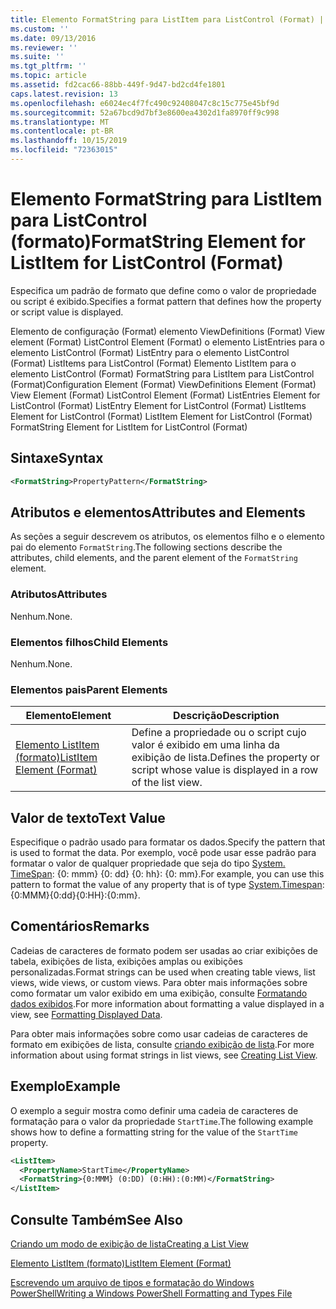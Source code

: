 ```yaml
---
title: Elemento FormatString para ListItem para ListControl (Format) | Microsoft Docs
ms.custom: ''
ms.date: 09/13/2016
ms.reviewer: ''
ms.suite: ''
ms.tgt_pltfrm: ''
ms.topic: article
ms.assetid: fd2cac66-88bb-449f-9d47-bd2cd4fe1801
caps.latest.revision: 13
ms.openlocfilehash: e6024ec4f7fc490c92408047c8c15c775e45bf9d
ms.sourcegitcommit: 52a67bcd9d7bf3e8600ea4302d1fa8970ff9c998
ms.translationtype: MT
ms.contentlocale: pt-BR
ms.lasthandoff: 10/15/2019
ms.locfileid: "72363015"
---
```

# <a name="formatstring-element-for-listitem-for-listcontrol--format"></a><span data-ttu-id="209ed-102">Elemento FormatString para ListItem para ListControl (formato)</span><span class="sxs-lookup"><span data-stu-id="209ed-102">FormatString Element for ListItem for ListControl  (Format)</span></span>

<span data-ttu-id="209ed-103">Especifica um padrão de formato que define como o valor de propriedade ou script é exibido.</span><span class="sxs-lookup"><span data-stu-id="209ed-103">Specifies a format pattern that defines how the property or script value is displayed.</span></span>

<span data-ttu-id="209ed-104">Elemento de configuração (Format) elemento ViewDefinitions (Format) View element (Format) ListControl Element (Format) o elemento ListEntries para o elemento ListControl (Format) ListEntry para o elemento ListControl (Format) ListItems para ListControl (Format) Elemento ListItem para o elemento ListControl (Format) FormatString para ListItem para ListControl (Format)</span><span class="sxs-lookup"><span data-stu-id="209ed-104">Configuration Element (Format) ViewDefinitions Element (Format) View Element (Format) ListControl Element (Format) ListEntries Element for ListControl (Format) ListEntry Element for ListControl (Format) ListItems Element for ListControl (Format) ListItem Element for ListControl (Format) FormatString Element for ListItem for ListControl (Format)</span></span>

## <a name="syntax"></a><span data-ttu-id="209ed-105">Sintaxe</span><span class="sxs-lookup"><span data-stu-id="209ed-105">Syntax</span></span>

```xml
<FormatString>PropertyPattern</FormatString>
```

## <a name="attributes-and-elements"></a><span data-ttu-id="209ed-106">Atributos e elementos</span><span class="sxs-lookup"><span data-stu-id="209ed-106">Attributes and Elements</span></span>

<span data-ttu-id="209ed-107">As seções a seguir descrevem os atributos, os elementos filho e o elemento pai do elemento `FormatString`.</span><span class="sxs-lookup"><span data-stu-id="209ed-107">The following sections describe the attributes, child elements, and the parent element of the `FormatString` element.</span></span>

### <a name="attributes"></a><span data-ttu-id="209ed-108">Atributos</span><span class="sxs-lookup"><span data-stu-id="209ed-108">Attributes</span></span>

<span data-ttu-id="209ed-109">Nenhum.</span><span class="sxs-lookup"><span data-stu-id="209ed-109">None.</span></span>

### <a name="child-elements"></a><span data-ttu-id="209ed-110">Elementos filhos</span><span class="sxs-lookup"><span data-stu-id="209ed-110">Child Elements</span></span>

<span data-ttu-id="209ed-111">Nenhum.</span><span class="sxs-lookup"><span data-stu-id="209ed-111">None.</span></span>

### <a name="parent-elements"></a><span data-ttu-id="209ed-112">Elementos pais</span><span class="sxs-lookup"><span data-stu-id="209ed-112">Parent Elements</span></span>

|<span data-ttu-id="209ed-113">Elemento</span><span class="sxs-lookup"><span data-stu-id="209ed-113">Element</span></span>|<span data-ttu-id="209ed-114">Descrição</span><span class="sxs-lookup"><span data-stu-id="209ed-114">Description</span></span>|
|-------------|-----------------|
|[<span data-ttu-id="209ed-115">Elemento ListItem (formato)</span><span class="sxs-lookup"><span data-stu-id="209ed-115">ListItem Element (Format)</span></span>](./listitem-element-for-listitems-for-listcontrol-format.md)|<span data-ttu-id="209ed-116">Define a propriedade ou o script cujo valor é exibido em uma linha da exibição de lista.</span><span class="sxs-lookup"><span data-stu-id="209ed-116">Defines the property or script whose value is displayed in a row of the list view.</span></span>|

## <a name="text-value"></a><span data-ttu-id="209ed-117">Valor de texto</span><span class="sxs-lookup"><span data-stu-id="209ed-117">Text Value</span></span>

<span data-ttu-id="209ed-118">Especifique o padrão usado para formatar os dados.</span><span class="sxs-lookup"><span data-stu-id="209ed-118">Specify the pattern that is used to format the data.</span></span> <span data-ttu-id="209ed-119">Por exemplo, você pode usar esse padrão para formatar o valor de qualquer propriedade que seja do tipo [System. TimeSpan](/dotnet/api/System.TimeSpan): {0: mmm} {0: dd} {0: hh}: {0: mm}.</span><span class="sxs-lookup"><span data-stu-id="209ed-119">For example, you can use this pattern to format the value of any property that is of type [System.Timespan](/dotnet/api/System.TimeSpan): {0:MMM}{0:dd}{0:HH}:{0:mm}.</span></span>

## <a name="remarks"></a><span data-ttu-id="209ed-120">Comentários</span><span class="sxs-lookup"><span data-stu-id="209ed-120">Remarks</span></span>

<span data-ttu-id="209ed-121">Cadeias de caracteres de formato podem ser usadas ao criar exibições de tabela, exibições de lista, exibições amplas ou exibições personalizadas.</span><span class="sxs-lookup"><span data-stu-id="209ed-121">Format strings can be used when creating table views, list views, wide views, or custom views.</span></span> <span data-ttu-id="209ed-122">Para obter mais informações sobre como formatar um valor exibido em uma exibição, consulte [Formatando dados exibidos](./formatting-displayed-data.md).</span><span class="sxs-lookup"><span data-stu-id="209ed-122">For more information about formatting a value displayed in a view, see [Formatting Displayed Data](./formatting-displayed-data.md).</span></span>

<span data-ttu-id="209ed-123">Para obter mais informações sobre como usar cadeias de caracteres de formato em exibições de lista, consulte [criando exibição de lista](./creating-a-list-view.md).</span><span class="sxs-lookup"><span data-stu-id="209ed-123">For more information about using format strings in list views, see [Creating List View](./creating-a-list-view.md).</span></span>

## <a name="example"></a><span data-ttu-id="209ed-124">Exemplo</span><span class="sxs-lookup"><span data-stu-id="209ed-124">Example</span></span>

<span data-ttu-id="209ed-125">O exemplo a seguir mostra como definir uma cadeia de caracteres de formatação para o valor da propriedade `StartTime`.</span><span class="sxs-lookup"><span data-stu-id="209ed-125">The following example shows how to define a formatting string for the value of the `StartTime` property.</span></span>

```xml
<ListItem>
  <PropertyName>StartTime</PropertyName>
  <FormatString>{0:MMM} (0:DD) (0:HH):(0:MM)</FormatString>
</ListItem>
```

## <a name="see-also"></a><span data-ttu-id="209ed-126">Consulte Também</span><span class="sxs-lookup"><span data-stu-id="209ed-126">See Also</span></span>

[<span data-ttu-id="209ed-127">Criando um modo de exibição de lista</span><span class="sxs-lookup"><span data-stu-id="209ed-127">Creating a List View</span></span>](./creating-a-list-view.md)

[<span data-ttu-id="209ed-128">Elemento ListItem (formato)</span><span class="sxs-lookup"><span data-stu-id="209ed-128">ListItem Element (Format)</span></span>](./listitem-element-for-listitems-for-listcontrol-format.md)

[<span data-ttu-id="209ed-129">Escrevendo um arquivo de tipos e formatação do Windows PowerShell</span><span class="sxs-lookup"><span data-stu-id="209ed-129">Writing a Windows PowerShell Formatting and Types File</span></span>](./writing-a-powershell-formatting-file.md)
